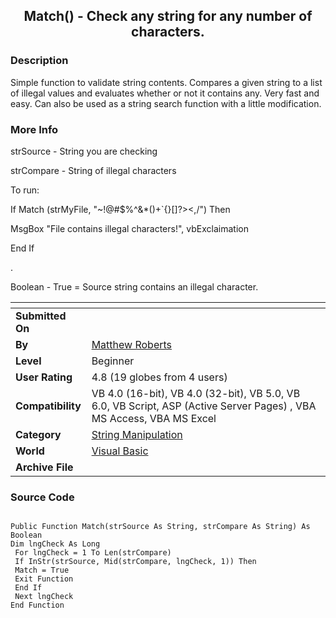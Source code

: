 ﻿<div align="center">

## Match\(\) \- Check any string for any number of characters\.


</div>

### Description

Simple function to validate string contents. Compares a given string to a list of illegal values and evaluates whether or not it contains any. Very fast and easy. Can also be used as a string search function with a little modification.
 
### More Info
 
strSource - String you are checking

strCompare - String of illegal characters

To run:

If Match (strMyFile, "~!@#$%^&*()+`{}[]?><,/") Then

MsgBox "File contains illegal characters!", vbExclaimation

End If

.

Boolean - True = Source string contains an illegal character.


<span>             |<span>
---                |---
**Submitted On**   |
**By**             |[Matthew Roberts](https://github.com/Planet-Source-Code/PSCIndex/blob/master/ByAuthor/matthew-roberts.md)
**Level**          |Beginner
**User Rating**    |4.8 (19 globes from 4 users)
**Compatibility**  |VB 4\.0 \(16\-bit\), VB 4\.0 \(32\-bit\), VB 5\.0, VB 6\.0, VB Script, ASP \(Active Server Pages\) , VBA MS Access, VBA MS Excel
**Category**       |[String Manipulation](https://github.com/Planet-Source-Code/PSCIndex/blob/master/ByCategory/string-manipulation__1-5.md)
**World**          |[Visual Basic](https://github.com/Planet-Source-Code/PSCIndex/blob/master/ByWorld/visual-basic.md)
**Archive File**   |[](https://github.com/Planet-Source-Code/matthew-roberts-match-check-any-string-for-any-number-of-characters__1-14371/archive/master.zip)





### Source Code

```

Public Function Match(strSource As String, strCompare As String) As Boolean
Dim lngCheck As Long
 For lngCheck = 1 To Len(strCompare)
 If InStr(strSource, Mid(strCompare, lngCheck, 1)) Then
 Match = True
 Exit Function
 End If
 Next lngCheck
End Function
```

